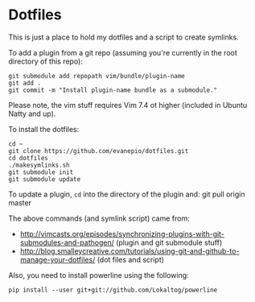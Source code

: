 Dotfiles
========

This is just a place to hold my dotfiles and a script to create symlinks.

To add a plugin from a git repo (assuming you're currently in the root directory of this repo):

    git submodule add repopath vim/bundle/plugin-name
    git add .
    git commit -m "Install plugin-name bundle as a submodule."

Please note, the vim stuff requires Vim 7.4 ot higher (included in Ubuntu Natty and up).

To install the dotfiles:

    cd ~
    git clone https://github.com/evanepio/dotfiles.git
    cd dotfiles
    ./makesymlinks.sh
    git submodule init
    git submodule update

To update a plugin, `cd` into the directory of the plugin and:
    git pull origin master

The above commands (and symlink script) came from: 

* http://vimcasts.org/episodes/synchronizing-plugins-with-git-submodules-and-pathogen/ (plugin and git submodule stuff)
* http://blog.smalleycreative.com/tutorials/using-git-and-github-to-manage-your-dotfiles/ (dot files and script)

Also, you need to install powerline using the following:

    pip install --user git+git://github.com/Lokaltog/powerline
